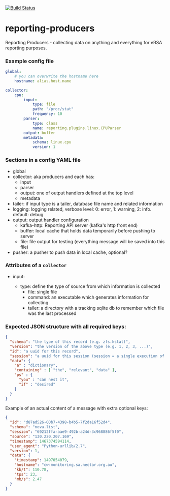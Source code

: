 [![Build Status](https://travis-ci.org/eResearchSA/reporting-producers.svg?branch=master)](https://travis-ci.org/eResearchSA/reporting-producers)

# reporting-producers
Reporting Producers - collecting data on anything and everything for eRSA reporting purposes.

### Example config file

```yaml
global:
    # you can overwrite the hostname here
    hostname: alias.host.name

collector:
    cpu:
        input:
            type: file
            path: "/proc/stat"
            frequency: 10
        parser:
            type: class
            name: reporting.plugins.linux.CPUParser
        output: buffer
        metadata:
            schema: linux.cpu
            version: 1
```

### Sections in a config YAML file

- global
- collector: aka producers and each has:
  - input
  - parser
  - output: one of output handlers defined at the top level
  - metadata
- tailer: if input type is a tailer, database file name and related information
- logging: logging related, verbose level: 0: error, 1: warning, 2: info. default: debug
- output: output handler configuration
  - kafka-http: Reporting API server (kafka's http front end)
  - buffer: local cache that holds data temporarily before pushing to server
  - file:  file output for testing (everything message will be saved into this file)
- pusher: a pusher to push data in local cache, optional?


### Attributes of a `collector`

- input:

  - type: define the type of source from which information is collected
    - file: single file
    - command: an executable which generates information for collecting
    - tailer: a directory with a tracking sqlite db to remember which file was the last processed

### Expected JSON structure with all required keys:

```json
{
  "schema": "the type of this record (e.g. zfs.kstat)",
  "version": "the version of the above type (e.g. 1, 2, 3, ...)",
  "id": "a uuid for this record",
  "session": "a uuid for this session (session = a single execution of the producer)",
  "data": {
    "a" : "dictionary",
    "containing" : [ "the", "relevant", "data" ],
    "ps" : {
      "you" : "can nest it",
      "if" : "desired"
    }
  }
}
```

Example of an actual content of a message with extra optional keys:

```json
{
  "id": "d87ad526-00b7-4398-b4b5-7f2da16f52d4",
  "schema": "nova.list",
  "session": "69212ffa-aae9-492b-a24d-3c968886f5f0",
  "source": "130.220.207.169",
  "timestamp": 1467374594114,
  "user_agent": "Python-urllib/2.7",
  "version": 1,
  "data": {
    "timestamp": 1497054079,
    "hostname": "cw-monitoring.sa.nectar.org.au",
    "kb/t": 110.78,
    "tps": 23,
    "mb/s": 2.47
  }
}
```
